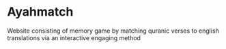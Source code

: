 # Ayahmatch
Website consisting of memory game by matching quranic verses to english translations via an interactive engaging method
